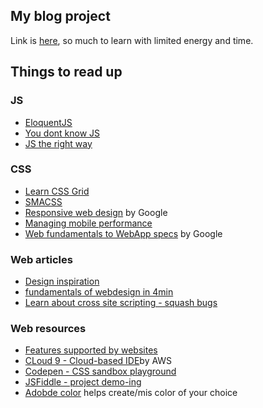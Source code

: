 ## My blog project
Link is [here](https://ethan-liao.github.io/Blog/), so much to learn with limited energy and time. 


## Things to read up
### JS
- [EloquentJS](http://eloquentjavascript.net/)
- [You dont know JS](https://github.com/getify/You-Dont-Know-JS)
- [JS the right way](http://jstherightway.org/)

### CSS
- [Learn CSS Grid](https://scrimba.com/g/gR8PTE)
- [SMACSS](https://smacss.com/)
- [Responsive web design](https://www.udacity.com/course/responsive-web-design-fundamentals--ud893) by Google
- [Managing mobile performance](https://www.smashingmagazine.com/2016/03/managing-mobile-performance-optimization/)
- [Web fundamentals to WebApp specs](https://developers.google.com/web/fundamentals/) by Google

### Web articles 
- [Design inspiration](https://www.awwwards.com/)
- [fundamentals of webdesign in 4min](https://jgthms.com/web-design-in-4-minutes/)
- [Learn about cross site scripting - squash bugs](https://xss-game.appspot.com/)

### Web resources
- [Features supported by websites](https://caniuse.com/)
- [CLoud 9 - Cloud-based IDE](https://aws.amazon.com/cloud9/?origin=c9io)by AWS
- [Codepen - CSS sandbox playground](https://codepen.io/)
- [JSFiddle - project demo-ing](https://jsfiddle.net/)
- [Adobde color](https://color.adobe.com/create/color-wheel/) helps create/mis color of your choice
